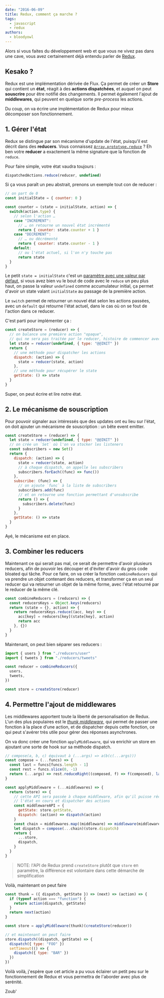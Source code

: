 ```yaml
---
date: "2016-06-09"
title: Redux, comment ça marche ?
tags:
  - javascript
  - redux
authors:
  - bloodyowl
---
```


Alors si vous faites du développement web et que vous ne vivez pas dans une cave, vous avez certainement déjà entendu parler de [Redux](http://redux.js.org).

## Kesako ?

Redux est une implémentation dérivée de Flux. Ça permet de créer un **Store** qui contient un **état**, réagit à des **actions dispatchées**, et auquel on peut **souscrire** pour être notifié des changements. Il permet également l'ajout de **middlewares**, qui peuvent en quelque sorte *pre-process* les actions.

Du coup, on va écrire une implémentation de Redux pour mieux décomposer son fonctionnement.

## 1. Gérer l'état

Redux se distingue par son mécanisme d'update de l'état, puisqu'il est décrit dans des **reducers**. Vous connaissez [`Array.prototype.reduce`](/fr/articles/js/array-reduce/) ? Eh ben votre **reducer** a exactement la même signature que la fonction de `reduce`.

Pour faire simple, votre état vaudra toujours :

```javascript
dispatchedActions.reduce(reducer, undefined)
```

Si ça vous paraît un peu abstrait, prenons un exemple tout con de reducer :

```javascript
// on part de 0
const initialState = { counter: 0 }

const counter = (state = initialState, action) => {
  switch(action.type) {
    // selon l'action …
    case "INCREMENT":
      // … on retourne un nouvel état incrémenté
      return { counter: state.counter + 1 }
    case "DECREMENT":
      // … ou décrémenté
      return { counter: state.counter - 1 }
    default:
      // ou l'état actuel, si l'on n'y touche pas
      return state
  }
}
```

Le petit `state = initialState` c'est un [paramètre avec une valeur par défaut](/fr/articles/js/es2015/defaults/), si vous avez bien vu le bout de code avec le `reduce` un peu plus haut, on passe la valeur `undefined` comme accumulateur initial, ça permet d'avoir un state valant `initialState` au passage de la première action.

Le `switch` permet de retourner un nouvel état selon les actions passées, avec un `default` qui retourne l'état actuel, dans le cas où on se fout de l'action dans ce reducer.

C'est parti pour implémenter ça :

```javascript
const createStore = (reducer) => {
  // on balance une première action "opaque",
  // qui ne sera pas traitée par le reducer, histoire de commencer avec un état
  let state = reducer(undefined, { type: "@@INIT" })
  return {
    // une méthode pour dispatcher les actions
    dispatch: (action) => {
      state = reducer(state, action)
    },
    // une méthode pour récupérer le state
    getState: () => state
  }
}
```

Super, on peut écrire et lire notre état.

## 2. Le mécanisme de souscription

Pour pouvoir signaler aux intéressés que des updates ont eu lieu sur l'état, on doit ajouter un mécanisme de souscription : un bête event emitter.

```javascript
const createStore = (reducer) => {
  let state = reducer(undefined, { type: "@@INIT" })
  // on crée un `Set` où l'on va stocker les listeners
  const subscribers = new Set()
  return {
    dispatch: (action) => {
      state = reducer(state, action)
      // à chaque dispatch, on appelle les subscribers
      subscribers.forEach((func) => func())
    },
    subscribe: (func) => {
      // on ajoute `func` à la liste de subscribers
      subscribers.add(func)
      // et on retourne une fonction permettant d'unsubscribe
      return () => {
        subscribers.delete(func)
      }
    },
    getState: () => state
  }
}
```

Ayé, le mécanisme est en place.

## 3. Combiner les reducers

Maintenant ce qui serait pas mal, ce serait de permettre d'avoir plusieurs reducers, afin de pouvoir les découper et d'éviter d'avoir du gros code bloated qui tâche. Pour ce faire, on va créer la fonction `combineReducers` qui va prendre un objet contenant des reducers, et transformer ça en un seul reducer qui va retourner un objet de la même forme, avec l'état retourné par le reducer de la même clé.

```javascript
const combineReducers = (reducers) => {
  const reducersKeys = Object.keys(reducers)
  return (state = {}, action) => {
    return reducersKeys.reduce((acc, key) => {
      acc[key] = reducers[key](state[key], action)
      return acc
    }, {})
  }
}
```

Maintenant, on peut bien séparer ses reducers :

```javascript
import { users } from "./reducers/user"
import { tweets } from "./reducers/tweets"

const reducer = combineReducers({
  users,
  tweets,
})

const store = createStore(reducer)
```

## 4. Permettre l'ajout de middlewares

Les middlewares apportent toute la liberté de personalisation de Redux. L'un des plus populaires est le [*thunk middleware*](https://github.com/gaearon/redux-thunk), qui permet de passer une fonction à la place d'une action, et de dispatcher depuis cette fonction, ce qui peut s'avérer très utile pour gérer des réponses asynchrones.

On va donc créer une fonction `applyMiddleware`, qui va enrichir un store en ajoutant une sorte de hook sur sa méthode dispatch.

```javascript
// compose(a, b, c) équivaut à (...args) => a(b(c(...args)))
const compose = (...funcs) => {
  const last = funcs[funcs.length - 1]
  const rest = funcs.slice(0, -1)
  return (...args) => rest.reduceRight((composed, f) => f(composed), last(...args))
}

const applyMiddleware = (...middlewares) => {
  return (store) => {
    // cette API sera passée à chaque middleware, afin qu'il puisse récupérer
    // l'état en cours et dispatcher des actions
    const middlewareAPI = {
      getState: store.getState,
      dispatch: (action) => dispatch(action)
    }
    const chain = middlewares.map((middleware) => middleware(middlewareAPI))
    let dispatch = compose(...chain)(store.dispatch)
    return {
      ...store,
      dispatch,
    }
  }
}
```

> NOTE: l'API de Redux prend `createStore` plutôt que `store` en paramètre, la différence est volontaire dans cette démarche de simplification

Voilà, maintenant on peut faire

```javascript
const thunk = ({ dispatch, getState }) => (next) => (action) => {
  if (typeof action === "function") {
    return action(dispatch, getState)
  }
  return next(action)
}

const store = applyMiddleware(thunk)(createStore(reducer))

// et maintenant on peut faire
store.dispatch((dispatch, getState) => {
  dispatch({ type: "FOO" })
  setTimeout(() => {
    dispatch({ type: "BAR" })
  })
})
```

Voilà voilà, j'espère que cet article a pu vous éclairer un petit peu sur le fonctionnement de Redux et vous permettra de l'aborder avec plus de serénité.

Zoub'

